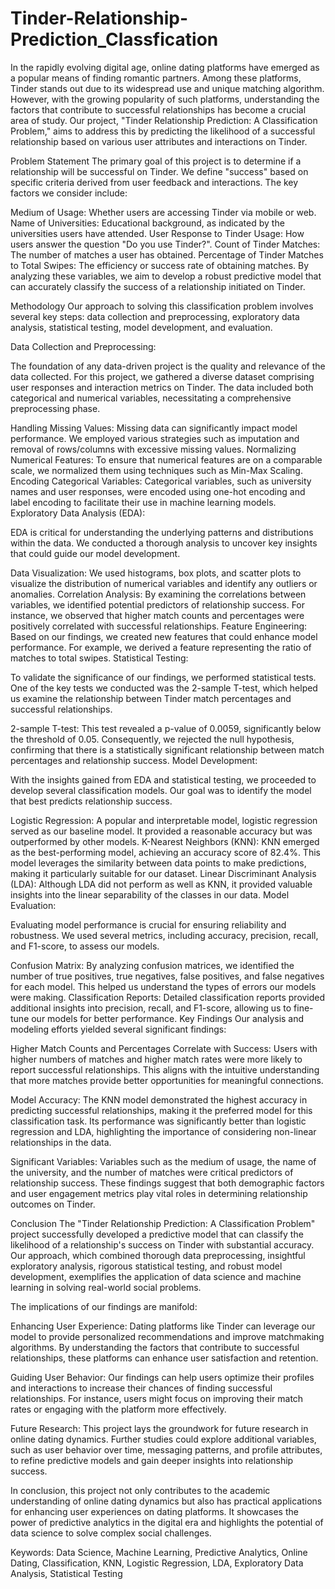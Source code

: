 # Tinder-Relationship-Prediction_Classfication
In the rapidly evolving digital age, online dating platforms have emerged as a popular means of finding romantic partners. Among these platforms, Tinder stands out due to its widespread use and unique matching algorithm. However, with the growing popularity of such platforms, understanding the factors that contribute to successful relationships has become a crucial area of study. Our project, "Tinder Relationship Prediction: A Classification Problem," aims to address this by predicting the likelihood of a successful relationship based on various user attributes and interactions on Tinder.

Problem Statement
The primary goal of this project is to determine if a relationship will be successful on Tinder. We define "success" based on specific criteria derived from user feedback and interactions. The key factors we consider include:

Medium of Usage: Whether users are accessing Tinder via mobile or web.
Name of Universities: Educational background, as indicated by the universities users have attended.
User Response to Tinder Usage: How users answer the question "Do you use Tinder?".
Count of Tinder Matches: The number of matches a user has obtained.
Percentage of Tinder Matches to Total Swipes: The efficiency or success rate of obtaining matches.
By analyzing these variables, we aim to develop a robust predictive model that can accurately classify the success of a relationship initiated on Tinder.

Methodology
Our approach to solving this classification problem involves several key steps: data collection and preprocessing, exploratory data analysis, statistical testing, model development, and evaluation.

Data Collection and Preprocessing:

The foundation of any data-driven project is the quality and relevance of the data collected. For this project, we gathered a diverse dataset comprising user responses and interaction metrics on Tinder. The data included both categorical and numerical variables, necessitating a comprehensive preprocessing phase.

Handling Missing Values: Missing data can significantly impact model performance. We employed various strategies such as imputation and removal of rows/columns with excessive missing values.
Normalizing Numerical Features: To ensure that numerical features are on a comparable scale, we normalized them using techniques such as Min-Max Scaling.
Encoding Categorical Variables: Categorical variables, such as university names and user responses, were encoded using one-hot encoding and label encoding to facilitate their use in machine learning models.
Exploratory Data Analysis (EDA):

EDA is critical for understanding the underlying patterns and distributions within the data. We conducted a thorough analysis to uncover key insights that could guide our model development.

Data Visualization: We used histograms, box plots, and scatter plots to visualize the distribution of numerical variables and identify any outliers or anomalies.
Correlation Analysis: By examining the correlations between variables, we identified potential predictors of relationship success. For instance, we observed that higher match counts and percentages were positively correlated with successful relationships.
Feature Engineering: Based on our findings, we created new features that could enhance model performance. For example, we derived a feature representing the ratio of matches to total swipes.
Statistical Testing:

To validate the significance of our findings, we performed statistical tests. One of the key tests we conducted was the 2-sample T-test, which helped us examine the relationship between Tinder match percentages and successful relationships.

2-sample T-test: This test revealed a p-value of 0.0059, significantly below the threshold of 0.05. Consequently, we rejected the null hypothesis, confirming that there is a statistically significant relationship between match percentages and relationship success.
Model Development:

With the insights gained from EDA and statistical testing, we proceeded to develop several classification models. Our goal was to identify the model that best predicts relationship success.

Logistic Regression: A popular and interpretable model, logistic regression served as our baseline model. It provided a reasonable accuracy but was outperformed by other models.
K-Nearest Neighbors (KNN): KNN emerged as the best-performing model, achieving an accuracy score of 82.4%. This model leverages the similarity between data points to make predictions, making it particularly suitable for our dataset.
Linear Discriminant Analysis (LDA): Although LDA did not perform as well as KNN, it provided valuable insights into the linear separability of the classes in our data.
Model Evaluation:

Evaluating model performance is crucial for ensuring reliability and robustness. We used several metrics, including accuracy, precision, recall, and F1-score, to assess our models.

Confusion Matrix: By analyzing confusion matrices, we identified the number of true positives, true negatives, false positives, and false negatives for each model. This helped us understand the types of errors our models were making.
Classification Reports: Detailed classification reports provided additional insights into precision, recall, and F1-score, allowing us to fine-tune our models for better performance.
Key Findings
Our analysis and modeling efforts yielded several significant findings:

Higher Match Counts and Percentages Correlate with Success:
Users with higher numbers of matches and higher match rates were more likely to report successful relationships. This aligns with the intuitive understanding that more matches provide better opportunities for meaningful connections.

Model Accuracy:
The KNN model demonstrated the highest accuracy in predicting successful relationships, making it the preferred model for this classification task. Its performance was significantly better than logistic regression and LDA, highlighting the importance of considering non-linear relationships in the data.

Significant Variables:
Variables such as the medium of usage, the name of the university, and the number of matches were critical predictors of relationship success. These findings suggest that both demographic factors and user engagement metrics play vital roles in determining relationship outcomes on Tinder.

Conclusion
The "Tinder Relationship Prediction: A Classification Problem" project successfully developed a predictive model that can classify the likelihood of a relationship's success on Tinder with substantial accuracy. Our approach, which combined thorough data preprocessing, insightful exploratory analysis, rigorous statistical testing, and robust model development, exemplifies the application of data science and machine learning in solving real-world social problems.

The implications of our findings are manifold:

Enhancing User Experience:
Dating platforms like Tinder can leverage our model to provide personalized recommendations and improve matchmaking algorithms. By understanding the factors that contribute to successful relationships, these platforms can enhance user satisfaction and retention.

Guiding User Behavior:
Our findings can help users optimize their profiles and interactions to increase their chances of finding successful relationships. For instance, users might focus on improving their match rates or engaging with the platform more effectively.

Future Research:
This project lays the groundwork for future research in online dating dynamics. Further studies could explore additional variables, such as user behavior over time, messaging patterns, and profile attributes, to refine predictive models and gain deeper insights into relationship success.

In conclusion, this project not only contributes to the academic understanding of online dating dynamics but also has practical applications for enhancing user experiences on dating platforms. It showcases the power of predictive analytics in the digital era and highlights the potential of data science to solve complex social challenges.

Keywords: Data Science, Machine Learning, Predictive Analytics, Online Dating, Classification, KNN, Logistic Regression, LDA, Exploratory Data Analysis, Statistical Testing
